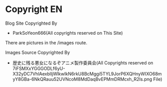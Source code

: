 # Copyright EN
Blog Site Copyrighted By
* ParkSoYeon666(All copyrights reserved on This Site)

There are pictures in the /images route.

Images Source Copyrighted By
* 歴史に残る悪女になるぞアニメ製作委員会(All Copyrights reserved on 7iFSMXxYGGGODLf6yU-X32yDC7VhlAexblljWlkwIkN6rkU8BcMggi5TYL9JorP6XQHnyWIXO68myY8GBa-6NkQRauu52UVNcoM8MdDaqBvEPMmDRMcxh_R2Is.png File)
